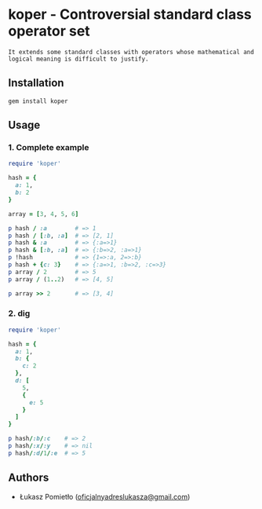 koper - Controversial standard class operator set
===

    It extends some standard classes with operators whose mathematical and logical meaning is difficult to justify.


Installation
---
```
gem install koper
```

Usage
---
### 1. Complete example
```RUBY
require 'koper'

hash = {
  a: 1,
  b: 2
}

array = [3, 4, 5, 6]

p hash / :a        # => 1
p hash / [:b, :a]  # => [2, 1]
p hash & :a        # => {:a=>1}
p hash & [:b, :a]  # => {:b=>2, :a=>1}
p !hash            # => {1=>:a, 2=>:b}
p hash + {c: 3}    # => {:a=>1, :b=>2, :c=>3}
p array / 2        # => 5
p array / (1..2)   # => [4, 5]

p array >> 2       # => [3, 4]
```

### 2. dig
```RUBY
require 'koper'

hash = {
  a: 1,
  b: {
    c: 2
  },
  d: [
    5,
    {
      e: 5
    }
  ]
}

p hash/:b/:c    # => 2
p hash/:x/:y    # => nil
p hash/:d/1/:e  # => 5
```


Authors
---
- Łukasz Pomietło (oficjalnyadreslukasza@gmail.com)
